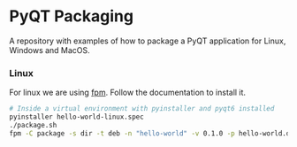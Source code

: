 # PyQT Packaging

A repository with examples of how to package a PyQT application for Linux, Windows and MacOS.


### Linux

For linux we are using [fpm](https://github.com/jordansissel/fpm). Follow the documentation to install it.


```bash
# Inside a virtual environment with pyinstaller and pyqt6 installed
pyinstaller hello-world-linux.spec
./package.sh
fpm -C package -s dir -t deb -n "hello-world" -v 0.1.0 -p hello-world.deb
```
